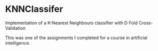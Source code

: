 # KNNClassifer
Implementation of a K-Nearest Neighbours classifier with D Fold Cross-Validation

This was one of the assignments I completed for a course in artificial intelligence.
